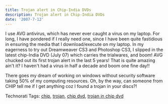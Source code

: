 ```yaml
---
title: Trojan alert in Chip-India DVDs
description: Trojan alert in Chip-India DVDs
date: '2007-7-12'
---
```


I use AVG antivirus, which has never ever caught a virus on my laptop. For long, I have pondered if I really need one, since I have been quite fastidious in  ensuring the media that I download/execute on my laptop. In my eagerness to try out Dreamweaver CS3 and Photoshop CS3, I slipped in the latest chip-India   DVD (July 07) which carries the trialwares, and boom! AVG chucked out its first trojan alert in the last 5 years! That is quite amazing ain't it? I haven't had a virus in half a decade and boom one fine day!!![![](/images/2679721_707625f9c0_o.jpg)][0]

There goes my dream of working on windows without security software taking 50% of my computing resources. Oh, by the way, can someone from CHIP tell me if I get anything coz I found a trojan in your discs?!

Technorati Tags: [chip][1], [trojan][2], [chip dvd][3], [trojan in chip dvd][4]


[0]: http://www.zooomr.com/photos/45074@Z01/2679721/
[1]: http://technorati.com/tags/chip
[2]: http://technorati.com/tags/trojan
[3]: http://technorati.com/tags/chip%20dvd
[4]: http://technorati.com/tags/trojan%20in%20chip%20dvd
